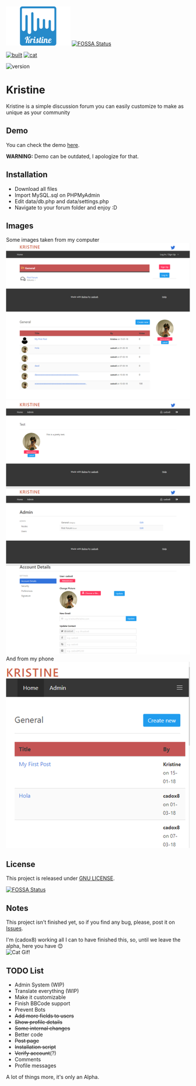 ![Kristine](https://github.com/cadox8/Kristine/blob/master/img/kristine.jpg)
[![FOSSA Status](https://app.fossa.io/api/projects/git%2Bgithub.com%2Fcadox8%2FKristine.svg?type=shield)](https://app.fossa.io/projects/git%2Bgithub.com%2Fcadox8%2FKristine?ref=badge_shield)

[![built](http://forthebadge.com/images/badges/built-with-love.svg)](http://forthebadge.com)
[![cat](http://forthebadge.com/images/badges/contains-cat-gifs.svg)](http://forthebadge.com)

![version](https://img.shields.io/badge/version-0.1.1%20Alpha-ff69b4.svg?longCache=true&style=for-the-badge)

# Kristine
Kristine is a simple discussion forum you can easily customize to make as unique as your community<br>

## Demo
You can check the demo [here](http://kristine.ml).

**WARNING:** Demo can be outdated, I apologize for that.

## Installation
- Download all files
- Import MySQL.sql on PHPMyAdmin
- Edit data/db.php and data/settings.php
- Navigate to your forum folder and enjoy :D

## Images
Some images taken from my computer<br>
![main](https://github.com/cadox8/Kristine/blob/master/docs/img/main.png)<br>
![posts](https://github.com/cadox8/Kristine/blob/master/docs/img/posts.png)<br>
![post](https://github.com/cadox8/Kristine/blob/master/docs/img/post.png)<br>
![nodes](https://github.com/cadox8/Kristine/blob/master/docs/img/nodes.png)<br>
![details](https://github.com/cadox8/Kristine/blob/master/docs/img/details.png)<br>
And from my phone<br>
![mobile](https://github.com/cadox8/Kristine/blob/master/docs/img/mobile.png)

## License
This project is released under [GNU LICENSE](https://github.com/cadox8/Kristine/blob/master/LICENSE).


[![FOSSA Status](https://app.fossa.io/api/projects/git%2Bgithub.com%2Fcadox8%2FKristine.svg?type=large)](https://app.fossa.io/projects/git%2Bgithub.com%2Fcadox8%2FKristine?ref=badge_large)

## Notes
This project isn't finished yet, so if you find any bug, please, post it on [Issues](https://github.com/cadox8/Kristine/issues).

I'm (cadox8) working all I can to have finished this, so, until we leave the alpha, here you have :blush:<br>
![Cat Gif!](http://bestanimations.com/Animals/Mammals/Cats/catgif/cute-cat-animated-gif-6.gif)

## TODO List
- Admin System (WIP)
- Translate everything (WIP)
- Make it customizable
- Finish BBCode support
- Prevent Bots
- <s>Add more fields to users</s>
- <s>Show profile details</s>
- <s>Some internal changes</s>
- Better code
- <s>Post page</s>
- <s>Installation script</s>
- <s>Verify account</s>(?)
- Comments
- Profile messages

A lot of things more, it's only an Alpha.